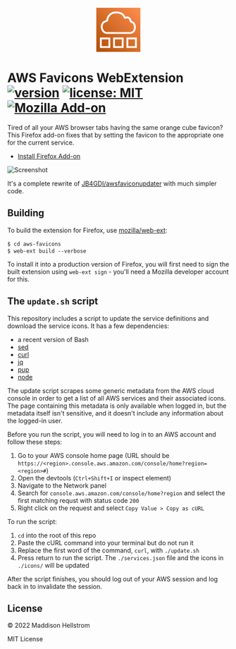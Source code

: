<p align="center"><img src="https://raw.githubusercontent.com/b0o/aws-favicons-webextension/main/extension-icon.svg" width="100"/></p>

# AWS Favicons WebExtension [![version](https://img.shields.io/github/v/tag/b0o/aws-favicons-webextension?style=flat&color=yellow&label=version&sort=semver)](https://github.com/b0o/aws-favicons-webextension/releases) [![license: MIT](https://img.shields.io/github/license/b0o/aws-favicons-webextension?style=flat&color=green)](https://mit-license.org) [![Mozilla Add-on](https://img.shields.io/amo/v/aws-favicons)](https://addons.mozilla.org/en-US/firefox/addon/aws-favicons/)

Tired of all your AWS browser tabs having the same orange cube favicon? This Firefox add-on fixes that by setting the favicon to the appropriate one for the current service.

- [Install Firefox Add-on](https://addons.mozilla.org/en-US/firefox/addon/aws-favicons/)

![Screenshot](https://user-images.githubusercontent.com/21299126/190009554-d33253d9-8b38-423e-81dd-edeb85d677a4.png)

It's a complete rewrite of [JB4GDI/awsfaviconupdater](https://github.com/JB4GDI/awsfaviconupdater/) with much simpler code.

## Building

To build the extension for Firefox, use [mozilla/web-ext](https://github.com/mozilla/web-ext):

```
$ cd aws-favicons
$ web-ext build --verbose
```

To install it into a production version of Firefox, you will first need to sign the built extension using `web-ext sign` - you'll need a Mozilla developer account for this.

## The `update.sh` script

This repository includes a script to update the service definitions and download the service icons. It has a few dependencies:

- a recent version of Bash
- [sed](https://www.gnu.org/software/sed/)
- [curl](https://curl.se/)
- [jq](https://github.com/stedolan/jq/)
- [pup](https://github.com/ericchiang/pup)
- [node](https://nodejs.org/)

The update script scrapes some generic metadata from the AWS cloud console in order to get a list of all AWS services and their associated icons.
The page containing this metadata is only available when logged in, but the metadata itself isn't sensitive, and it doesn't include any information about the logged-in user.

Before you run the script, you will need to log in to an AWS account and follow these steps:

1. Go to your AWS console home page (URL should be `https://<region>.console.aws.amazon.com/console/home?region=<region>#`)
2. Open the devtools (`Ctrl+Shift+I` or inspect element)
3. Navigate to the Network panel
4. Search for `console.aws.amazon.com/console/home?region` and select the first matching requst with status code `200`
5. Right click on the request and select `Copy Value > Copy as cURL`

To run the script:

1. `cd` into the root of this repo
2. Paste the cURL command into your terminal but do not run it
3. Replace the first word of the command, `curl`, with `./update.sh`
4. Press return to run the script. The `./services.json` file and the icons in `./icons/` will be updated

After the script finishes, you should log out of your AWS session and log back in to invalidate the session.

## License

&copy; 2022 Maddison Hellstrom

MIT License
